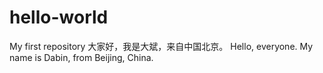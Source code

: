 # hello-world
My first repository
大家好，我是大斌，来自中国北京。
Hello, everyone. My name is Dabin, from Beijing, China.

